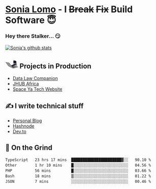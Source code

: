 # [Sonia Lomo](https://sonylomo.github.io/) - I ~~Break~~ ~~Fix~~ Build Software 😇
### Hey there Stalker... 😏 

<a href="https://github.com/sonylomo/github-readme-stats">
  <img align="center" src="https://media.giphy.com/media/lU05nFSW6Y2A/giphy.gif" alt="Sonia's github stats" />
</a>

## <img src="assets/devcat.gif" width="40"> Projects in Production
- [Data Law Companion](https://datalawcompanion.org/)
- [JHUB Africa](https://jhubafrica.com/)
- [Space Ya Tech Website](https://www.spaceyatech.com/)

## ✍️ I write technical stuff
- [Personal Blog](https://sonylomo-github-io.vercel.app/blog)
- [Hashnode](https://sonylomo.hashnode.dev/)
- [Dev.to](https://dev.to/sonylomo)

## 🤡 On the Grind
<!--START_SECTION:waka-->

```txt
TypeScript   23 hrs 17 mins  ██████████████████████▓░░   90.10 %
Other        1 hr 10 mins    █░░░░░░░░░░░░░░░░░░░░░░░░   04.56 %
PHP          56 mins         █░░░░░░░░░░░░░░░░░░░░░░░░   03.66 %
Bash         18 mins         ▒░░░░░░░░░░░░░░░░░░░░░░░░   01.22 %
JSON         7 mins          ░░░░░░░░░░░░░░░░░░░░░░░░░   00.46 %
```

<!--END_SECTION:waka-->
